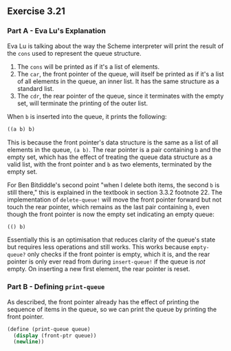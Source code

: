 ## Exercise 3.21

### Part A - Eva Lu's Explanation

Eva Lu is talking about the way the Scheme interpreter will print the result of the `cons` used to represent the queue structure.

1. The `cons` will be printed as if it's a list of elements.
2. The `car`, the front pointer of the queue, will itself be printed as if it's a list of all elements in the queue, an inner list. It has the same structure as a standard list.
3. The `cdr`, the rear pointer of the queue, since it terminates with the empty set, will terminate the printing of the outer list.

When `b` is inserted into the queue, it prints the following:

``` Scheme
((a b) b)
```

This is because the front pointer's data structure is the same as a list of all elements in the queue, `(a b)`. The rear pointer is a pair containing `b` and the empty set, which has the effect of treating the queue data structure as a valid list, with the front pointer and `b` as two elements, terminated by the empty set.

For Ben Bitdiddle's second point "when I delete both items, the second `b` is still there," this is explained in the textbook in section 3.3.2 footnote 22. The implementation of `delete-queue!` will move the front pointer forward but not touch the rear pointer, which remains as the last pair containing `b`, even though the front pointer is now the empty set indicating an empty queue:

``` Scheme
(() b)
```

Essentially this is an optimisation that reduces clarity of the queue's state but requires less operations and still works. This works because `empty-queue?` only checks if the front pointer is empty, which it is, and the rear pointer is only ever read from during `insert-queue!` if the queue is *not* empty. On inserting a new first element, the rear pointer is reset.

### Part B - Defining `print-queue`

As described, the front pointer already has the effect of printing the sequence of items in the queue, so we can print the queue by printing the front pointer.

``` Scheme
(define (print-queue queue) 
  (display (front-ptr queue))
  (newline))
```